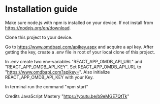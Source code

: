 # Installation guide
Make sure node.js with npm is installed on your device. If not install from https://nodejs.org/en/download.

Clone this project to your device.

Go to https://www.omdbapi.com/apikey.aspx and acquire a api key. After getting the key, 
create a .env file in root of your local clone of this project. 

In .env create two env-variables "REACT_APP_OMDB_API_URL" and "REACT_APP_OMDB_API_KEY". 
Set REACT_APP_OMDB_API_URL to "https://www.omdbapi.com?apikey=". Also initialize REACT_APP_OMDB_API_KEY with your Key. 

In terminal run the command "npm start"

Credits JavaScript Mastery "https://youtu.be/b9eMGE7QtTk"